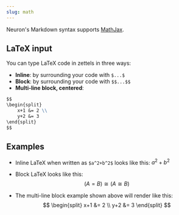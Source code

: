 ```yaml
---
slug: math
---
```


Neuron's Markdown syntax supports [MathJax](https://www.mathjax.org/).

## LaTeX input

You can type LaTeX code in zettels in three ways:

* **Inline**: by surrounding your code with ``` $...$ ```
* **Block**: by surrounding your code with ``` $$...$$ ```
* **Multi-line block, centered**: 
```markdown
$$    
\begin{split}
    x+1 &= 2 \\
    y+2 &= 3 
\end{split}
$$
```

## Examples

* Inline LaTeX when written as ``` $a^2+b^2$ ``` looks like this: $a^2+b^2$

* Block LaTeX looks like this: $$(A = B) \cong (A \cong B)$$

* The multi-line block example shown above will render like this:
$$    
\begin{split}
    x+1 &= 2 \\
    y+2 &= 3 
\end{split}
$$
